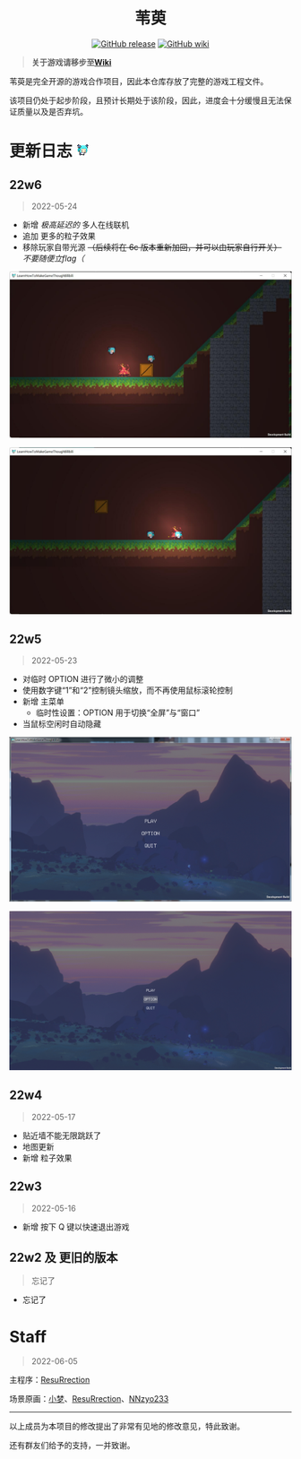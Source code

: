 <!--
<p align="center">
<img src="https://github.com/PCG0/Lhmgtb/blob/main/Assets/Aseprite/Wei-02.png"/>
</p>
-->
<div align="center">

# 苇萸

[![GitHub release](https://img.shields.io/badge/release-22w6-brightgreen)](https://github.com/PCG0/Lhmgtb/releases) [![GitHub wiki](https://img.shields.io/badge/wiki-官方中文-blue)](https://github.com/PCG0/Lhmgtb/wiki)

</div>

> **关于游戏请移步至[Wiki](https://github.com/PCG0/Lhmgtb/wiki)**

苇萸是完全开源的游戏合作项目，因此本仓库存放了完整的游戏工程文件。

该项目仍处于起步阶段，且预计长期处于该阶段，因此，进度会十分缓慢且无法保证质量以及是否弃坑。

# 更新日志 ![](https://github.com/PCG0/Lhmgtb/blob/main/Assets/Images/阿苇gif.gif)

## 22w6

> 2022-05-24

- 新增 *极高延迟的* 多人在线联机
- 追加 更多的粒子效果
- 移除玩家自带光源 ~~（后续将在 6c 版本重新加回，并可以由玩家自行开关）~~ *不要随便立flag（*

![作者与一位朋友的联机截图-1](https://github.com/PCG0/Lhmgtb/blob/main/Assets/Aseprite/Online-1.png)

![作者与一位朋友的联机截图-2](https://github.com/PCG0/Lhmgtb/blob/main/Assets/Aseprite/Online-2.png)

## 22w5

> 2022-05-23

- 对临时 OPTION 进行了微小的调整
- 使用数字键“1”和“2”控制镜头缩放，而不再使用鼠标滚轮控制
- 新增 主菜单
    - 临时性设置：OPTION 用于切换“全屏”与“窗口”
- 当鼠标空闲时自动隐藏

![全屏](https://github.com/PCG0/Lhmgtb/blob/main/Assets/Aseprite/MainMenu-MinScreen.png)

![窗口](https://github.com/PCG0/Lhmgtb/blob/main/Assets/Aseprite/MainMenu-FullScreen.png)

## 22w4

> 2022-05-17

- 贴近墙不能无限跳跃了
- 地图更新
- 新增 粒子效果

## 22w3

> 2022-05-16

- 新增 按下 Q 键以快速退出游戏

## 22w2 及 更旧的版本

>  忘记了

- 忘记了

# Staff

> 2022-06-05

主程序：[ResuRrection](https://github.com/PCG0)

场景原画：[小梦](https://github.com/iytduhi)、[ResuRrection](https://github.com/PCG0)、[NNzyo233](https://github.com/NNzyo)

****

以上成员为本项目的修改提出了非常有见地的修改意见，特此致谢。

还有群友们给予的支持，一并致谢。
